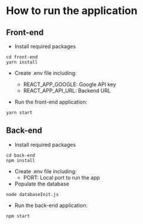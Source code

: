 # How to run the application

## Front-end
- Install required packages
```
cd front-end
yarn install
```
- Create .env file including:
  - REACT_APP_GOOGLE: Google API key
  - REACT_APP_API_URL: Backend URL

- Run the front-end application:
```
yarn start
```

## Back-end
- Install required packages
```
cd back-end
npm install
```
- Create .env file including:
  - PORT: Local port to run the app
- Populate the database
```
node databaseInit.js
```
- Run the back-end application:
```
npm start
```
